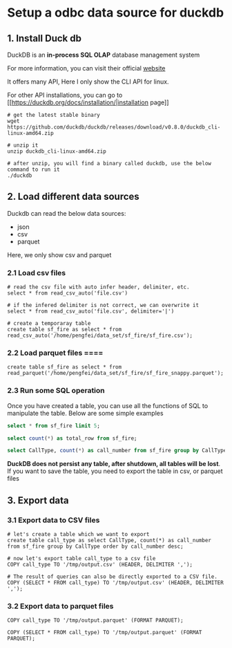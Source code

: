 # Setup a odbc data source for duckdb

## 1. Install Duck db

DuckDB is an **in-process SQL OLAP** database management system

For more information, you can visit their official [website](https://duckdb.org/)

It offers many API, Here I only show the CLI API for linux.

For other API installations, you can go to [[https://duckdb.org/docs/installation/|installation page]]

```shell
# get the latest stable binary
wget https://github.com/duckdb/duckdb/releases/download/v0.8.0/duckdb_cli-linux-amd64.zip

# unzip it
unzip duckdb_cli-linux-amd64.zip

# after unzip, you will find a binary called duckdb, use the below command to run it
./duckdb
```



## 2. Load different data sources

Duckdb can read the below data sources:
  * json
  * csv
  * parquet

Here, we only show csv and parquet

### 2.1  Load csv files

```shell
# read the csv file with auto infer header, delimiter, etc. 
select * from read_csv_auto('file.csv')

# if the infered delimiter is not correct, we can overwrite it
select * from read_csv_auto('file.csv', delimiter='|')

# create a temporaray table
create table sf_fire as select * from read_csv_auto('/home/pengfei/data_set/sf_fire/sf_fire.csv');

```

### 2.2 Load parquet files ====

```shell
create table sf_fire as select * from read_parquet('/home/pengfei/data_set/sf_fire/sf_fire_snappy.parquet');
```



### 2.3 Run some SQL operation

Once you have created a table, you can use all the functions of SQL to manipulate the table. Below are some simple examples

```sql
select * from sf_fire limit 5;

select count(*) as total_row from sf_fire;

select CallType, count(*) as call_number from sf_fire group by CallType order by call_number desc;
```

**DuckDB does not persist any table, after shutdown, all tables will be lost**. If you want to save the table, 
you need to export the table in csv, or parquet files

## 3. Export data

### 3.1 Export data to CSV files

```shell
# let's create a table which we want to export
create table call_type as select CallType, count(*) as call_number from sf_fire group by CallType order by call_number desc;

# now let's export table call_type to a csv file
COPY call_type TO '/tmp/output.csv' (HEADER, DELIMITER ',');

# The result of queries can also be directly exported to a CSV file.
COPY (SELECT * FROM call_type) TO '/tmp/output.csv' (HEADER, DELIMITER ',');
```
### 3.2 Export data to parquet files

```shell
COPY call_type TO '/tmp/output.parquet' (FORMAT PARQUET);

COPY (SELECT * FROM call_type) TO '/tmp/output.parquet' (FORMAT PARQUET);
```
